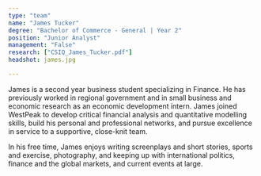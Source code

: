 ```yaml
---
type: "team"
name: "James Tucker"
degree: "Bachelor of Commerce - General | Year 2"
position: "Junior Analyst"
management: "False"
research: ["CSIQ_James_Tucker.pdf"]
headshot: james.jpg

---
```


James is a second year business student specializing in Finance. He has previously worked in regional government and in small business and economic research as an economic development intern. James joined WestPeak to develop critical financial analysis and quantitative modelling skills, build his personal and professional networks, and pursue excellence in service to a supportive, close-knit team.

In his free time, James enjoys writing screenplays and short stories, sports and exercise, photography, and keeping up with international politics, finance and the global markets, and current events at large. 

